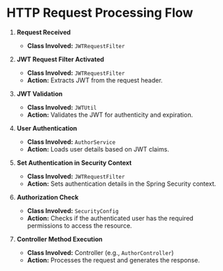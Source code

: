 # HTTP Request Processing Flow

1. **Request Received**

   - **Class Involved:** `JWTRequestFilter`

2. **JWT Request Filter Activated**

   - **Class Involved:** `JWTRequestFilter`
   - **Action:** Extracts JWT from the request header.

3. **JWT Validation**

   - **Class Involved:** `JWTUtil`
   - **Action:** Validates the JWT for authenticity and expiration.

4. **User Authentication**

   - **Class Involved:** `AuthorService`
   - **Action:** Loads user details based on JWT claims.

5. **Set Authentication in Security Context**

   - **Class Involved:** `JWTRequestFilter`
   - **Action:** Sets authentication details in the Spring Security context.

6. **Authorization Check**

   - **Class Involved:** `SecurityConfig`
   - **Action:** Checks if the authenticated user has the required permissions to access the resource.

7. **Controller Method Execution**
   - **Class Involved:** Controller (e.g., `AuthorController`)
   - **Action:** Processes the request and generates the response.
